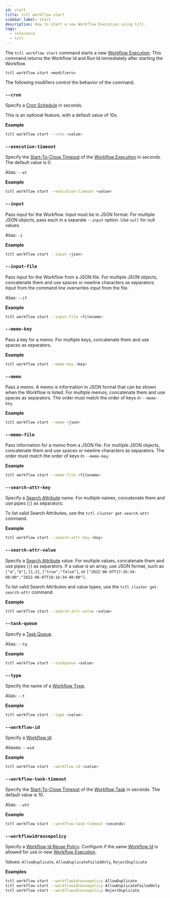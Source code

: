 ```yaml
---
id: start
title: tctl workflow start
sidebar_label: start
description: How to start a new Workflow Execution using tctl.
tags:
  - reference
  - tctl
---
```


The `tctl workflow start` command starts a new [Workflow Execution](/concepts/what-is-a-workflow-execution).
This command returns the Workflow Id and Run Id immediately after starting the Workflow.

`tctl workflow start <modifiers>`

The following modifiers control the behavior of the command.

### `--cron`

Specify a [Cron Schedule](/concepts/what-is-a-temporal-cron-job/#cron-schedules) in seconds.

This is an optional feature, with a default value of 10s.

**Example**

```bash
tctl workflow start --cron <value>
```

### `--execution-timeout`

Specify the [Start-To-Close Timeout](/concepts/what-is-a-start-to-close-timeout) of the [Workflow Execution](/concepts/what-is-a-workflow-execution) in seconds.
The default value is 0.

Alias: `--et`

**Example**

```bash
tctl workflow start --execution-timeout <value>
```

### `--input`

Pass input for the Workflow.
Input must be in JSON format.
For multiple JSON objects, pass each in a separate `--input` option.
Use `null` for null values.

Alias: `-i`

**Example**

```bash
tctl workflow start --input <json>
```

### `--input-file`

Pass input for the Workflow from a JSON file.
For multiple JSON objects, concatenate them and use spaces or newline characters as separators.
Input from the command line overwrites input from the file.

Alias: `--if`

**Example**

```bash
tctl workflow start --input-file <filename>
```

### `--memo-key`

Pass a key for a memo.
For multiple keys, concatenate them and use spaces as separators.

**Example**

```bash
tctl workflow start --memo-key <key>
```

### `--memo`

Pass a memo.
A memo is information in JSON format that can be shown when the Workflow is listed.
For multiple memos, concatenate them and use spaces as separators.
The order must match the order of keys in `--memo-key`.

**Example**

```bash
tctl workflow start --memo <json>
```

### `--memo-file`

Pass information for a memo from a JSON file.
For multiple JSON objects, concatenate them and use spaces or newline characters as separators.
The order must match the order of keys in `--memo-key`.

**Example**

```bash
tctl workflow start --memo-file <filename>
```

### `--search-attr-key`

Specify a [Search Attribute](/concepts/what-is-a-search-attribute) name.
For multiple names, concatenate them and use pipes (`|`) as separators.

To list valid Search Attributes, use the `tctl cluster get-search-attr` command.

**Example**

```bash
tctl workflow start --search-attr-key <key>
```

### `--search-attr-value`

Specify a [Search Attribute](/concepts/what-is-a-search-attribute) value.
For multiple values, concatenate them and use pipes (`|`) as separators.
If a value is an array, use JSON format, such as `["a","b"]`, `[1,2]`, `["true","false"]`, or `["2022-06-07T17:16:34-08:00","2022-06-07T18:16:34-08:00"]`.

To list valid Search Attributes and value types, use the `tctl cluster get-search-attr` command.

**Example**

```bash
tctl workflow start --search-attr-value <value>
```

### `--task-queue`

Specify a [Task Queue](/concepts/what-is-a-task-queue).

Alias: `--tq`

**Example**

```bash
tctl workflow start --taskqueue <value>
```

### `--type`

Specify the name of a [Workflow Type](/concepts/what-is-a-workflow-type).

Alias: `--t`

**Example**

```bash
tctl workflow start --type <value>
```

### `--workflow-id`

Specify a [Workflow Id](/concepts/what-is-a-workflow-id).

Aliases: `--wid`

**Example**

```bash
tctl workflow start --workflow-id <value>
```

### `--workflow-task-timeout`

Specify the [Start-To-Close Timeout](/concepts/what-is-a-start-to-close-timeout) of the [Workflow Task](/concepts/what-is-a-workflow-task) in seconds.
The default value is 10.

Alias: `--wtt`

**Example**

```bash
tctl workflow start --workflow-task-timeout <seconds>
```

### `--workflowidreusepolicy`

Specify a [Workflow Id Reuse Policy](/concepts/what-is-a-workflow-id-reuse-policy).
Configure if the same [Workflow Id](/concepts/what-is-a-workflow-id) is allowed for use in new [Workflow Execution](/concepts/what-is-a-workflow-execution).

Values: `AllowDuplicate`, `AllowDuplicateFailedOnly`, `RejectDuplicate`

**Examples**

```bash
tctl workflow start --workflowidreusepolicy AllowDuplicate
tctl workflow start --workflowidreusepolicy AllowDuplicateFailedOnly
tctl workflow start --workflowidreusepolicy RejectDuplicate
```
